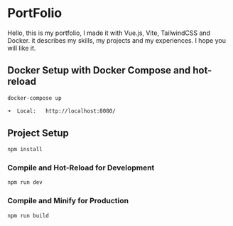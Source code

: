 # PortFolio

Hello, this is my portfolio, I made it with Vue.js, Vite, TailwindCSS and Docker.
it describes my skills, my projects and my experiences.
I hope you will like it.

## Docker Setup with Docker Compose and hot-reload

```sh
docker-compose up

➜  Local:   http://localhost:8080/
```

## Project Setup

```sh
npm install
```

### Compile and Hot-Reload for Development

```sh
npm run dev
```

### Compile and Minify for Production

```sh
npm run build
```
